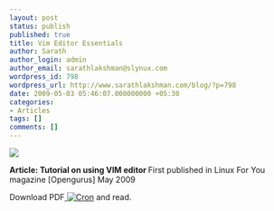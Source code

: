 ```yaml
---
layout: post
status: publish
published: true
title: Vim Editor Essentials
author: Sarath
author_login: admin
author_email: sarathlakshman@slynux.com
wordpress_id: 798
wordpress_url: http://www.sarathlakshman.com/blog/?p=798
date: 2009-05-03 05:46:07.000000000 +05:30
categories:
- Articles
tags: []
comments: []
---
```

<img class="alignnone" src="http://www.sarathlakshman.com/wp-content/uploads/articles/vim.png"  />

<strong>Article: Tutorial on using VIM editor
</strong>
First published in Linux For You magazine [Opengurus] May 2009

Download PDF<a href="http://web.sarathlakshman.com/Articles/Vim.pdf"> <img class="alignnone" title="Cron" src="http://www.sarathlakshman.com/wp-content/uploads/articles/pdf.png" /></a> and read.
